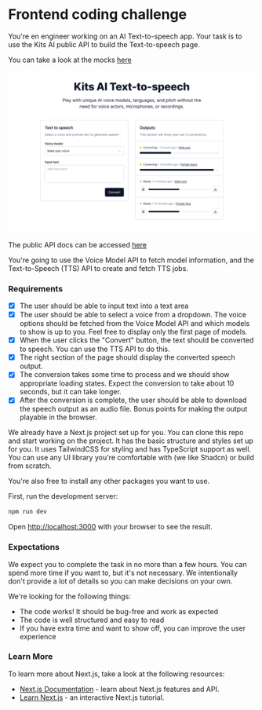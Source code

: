 # Frontend coding challenge

You're en engineer working on an AI Text-to-speech app. Your task is to use the Kits AI public API to build the Text-to-speech page.

You can take a look at the mocks [here](https://www.figma.com/file/yyaCHT97J1ho8GSfi1qyA6/Frontend-Interview-Figma?type=design&node-id=0%3A1&mode=design&t=DDdyCbrTgeNEOWMa-1)

![Mock image](./mock.png)

The public API docs can be accessed [here](https://docs.kits.ai/api)

You're going to use the Voice Model API to fetch model information, and the Text-to-Speech (TTS) API to create and fetch TTS jobs.

### Requirements

- [x] The user should be able to input text into a text area
- [x] The user should be able to select a voice from a dropdown. The voice options should be fetched from the Voice Model API and which models to show is up to you. Feel free to display only the first page of models.
- [x] When the user clicks the "Convert" button, the text should be converted to speech. You can use the TTS API to do this.
- [x] The right section of the page should display the converted speech output.
- [x] The conversion takes some time to process and we should show appropriate loading states. Expect the conversion to take about 10 seconds, but it can take longer.
- [x] After the conversion is complete, the user should be able to download the speech output as an audio file. Bonus points for making the output playable in the browser.

We already have a Next.js project set up for you. You can clone this repo and start working on the project. It has the basic structure and styles set up for you. It uses TailwindCSS for styling and has TypeScript support as well. You can use any UI library you're comfortable with (we like Shadcn) or build from scratch.

You're also free to install any other packages you want to use.

First, run the development server:

```bash
npm run dev
```

Open [http://localhost:3000](http://localhost:3000) with your browser to see the result.

### Expectations

We expect you to complete the task in no more than a few hours. You can spend more time if you want to, but it's not necessary. We intentionally don't provide a lot of details so you can make decisions on your own.

We're looking for the following things:

- The code works! It should be bug-free and work as expected
- The code is well structured and easy to read
- If you have extra time and want to show off, you can improve the user experience

### Learn More

To learn more about Next.js, take a look at the following resources:

- [Next.js Documentation](https://nextjs.org/docs) - learn about Next.js features and API.
- [Learn Next.js](https://nextjs.org/learn) - an interactive Next.js tutorial.

